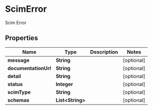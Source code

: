 

# ScimError

Scim Error

## Properties

| Name | Type | Description | Notes |
|------------ | ------------- | ------------- | -------------|
|**message** | **String** |  |  [optional] |
|**documentationUrl** | **String** |  |  [optional] |
|**detail** | **String** |  |  [optional] |
|**status** | **Integer** |  |  [optional] |
|**scimType** | **String** |  |  [optional] |
|**schemas** | **List&lt;String&gt;** |  |  [optional] |



